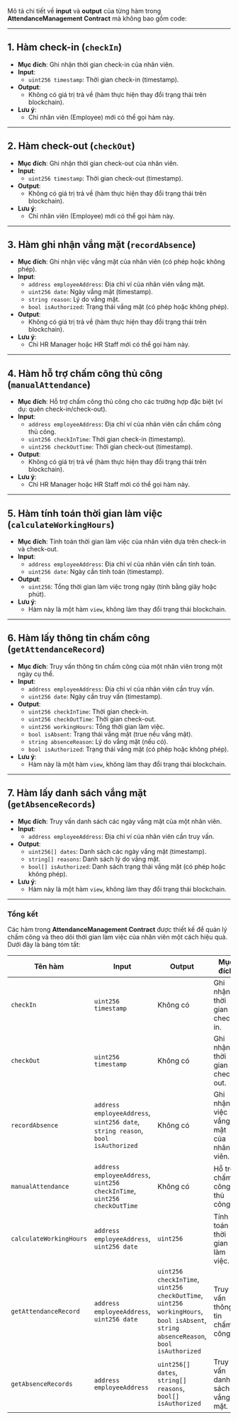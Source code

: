 Mô tả chi tiết về **input** và **output** của từng hàm trong **AttendanceManagement Contract** mà không bao gồm code:

---

## 1. **Hàm check-in (`checkIn`)**
- **Mục đích**: Ghi nhận thời gian check-in của nhân viên.
- **Input**:
  - `uint256 timestamp`: Thời gian check-in (timestamp).
- **Output**:
  - Không có giá trị trả về (hàm thực hiện thay đổi trạng thái trên blockchain).
- **Lưu ý**:
  - Chỉ nhân viên (Employee) mới có thể gọi hàm này.

---

## 2. **Hàm check-out (`checkOut`)**
- **Mục đích**: Ghi nhận thời gian check-out của nhân viên.
- **Input**:
  - `uint256 timestamp`: Thời gian check-out (timestamp).
- **Output**:
  - Không có giá trị trả về (hàm thực hiện thay đổi trạng thái trên blockchain).
- **Lưu ý**:
  - Chỉ nhân viên (Employee) mới có thể gọi hàm này.

---

## 3. **Hàm ghi nhận vắng mặt (`recordAbsence`)**
- **Mục đích**: Ghi nhận việc vắng mặt của nhân viên (có phép hoặc không phép).
- **Input**:
  - `address employeeAddress`: Địa chỉ ví của nhân viên vắng mặt.
  - `uint256 date`: Ngày vắng mặt (timestamp).
  - `string reason`: Lý do vắng mặt.
  - `bool isAuthorized`: Trạng thái vắng mặt (có phép hoặc không phép).
- **Output**:
  - Không có giá trị trả về (hàm thực hiện thay đổi trạng thái trên blockchain).
- **Lưu ý**:
  - Chỉ HR Manager hoặc HR Staff mới có thể gọi hàm này.

---

## 4. **Hàm hỗ trợ chấm công thủ công (`manualAttendance`)**
- **Mục đích**: Hỗ trợ chấm công thủ công cho các trường hợp đặc biệt (ví dụ: quên check-in/check-out).
- **Input**:
  - `address employeeAddress`: Địa chỉ ví của nhân viên cần chấm công thủ công.
  - `uint256 checkInTime`: Thời gian check-in (timestamp).
  - `uint256 checkOutTime`: Thời gian check-out (timestamp).
- **Output**:
  - Không có giá trị trả về (hàm thực hiện thay đổi trạng thái trên blockchain).
- **Lưu ý**:
  - Chỉ HR Manager hoặc HR Staff mới có thể gọi hàm này.

---

## 5. **Hàm tính toán thời gian làm việc (`calculateWorkingHours`)**
- **Mục đích**: Tính toán thời gian làm việc của nhân viên dựa trên check-in và check-out.
- **Input**:
  - `address employeeAddress`: Địa chỉ ví của nhân viên cần tính toán.
  - `uint256 date`: Ngày cần tính toán (timestamp).
- **Output**:
  - `uint256`: Tổng thời gian làm việc trong ngày (tính bằng giây hoặc phút).
- **Lưu ý**:
  - Hàm này là một hàm `view`, không làm thay đổi trạng thái blockchain.

---

## 6. **Hàm lấy thông tin chấm công (`getAttendanceRecord`)**
- **Mục đích**: Truy vấn thông tin chấm công của một nhân viên trong một ngày cụ thể.
- **Input**:
  - `address employeeAddress`: Địa chỉ ví của nhân viên cần truy vấn.
  - `uint256 date`: Ngày cần truy vấn (timestamp).
- **Output**:
  - `uint256 checkInTime`: Thời gian check-in.
  - `uint256 checkOutTime`: Thời gian check-out.
  - `uint256 workingHours`: Tổng thời gian làm việc.
  - `bool isAbsent`: Trạng thái vắng mặt (true nếu vắng mặt).
  - `string absenceReason`: Lý do vắng mặt (nếu có).
  - `bool isAuthorized`: Trạng thái vắng mặt (có phép hoặc không phép).
- **Lưu ý**:
  - Hàm này là một hàm `view`, không làm thay đổi trạng thái blockchain.

---

## 7. **Hàm lấy danh sách vắng mặt (`getAbsenceRecords`)**
- **Mục đích**: Truy vấn danh sách các ngày vắng mặt của một nhân viên.
- **Input**:
  - `address employeeAddress`: Địa chỉ ví của nhân viên cần truy vấn.
- **Output**:
  - `uint256[] dates`: Danh sách các ngày vắng mặt (timestamp).
  - `string[] reasons`: Danh sách lý do vắng mặt.
  - `bool[] isAuthorized`: Danh sách trạng thái vắng mặt (có phép hoặc không phép).
- **Lưu ý**:
  - Hàm này là một hàm `view`, không làm thay đổi trạng thái blockchain.

---

### Tổng kết
Các hàm trong **AttendanceManagement Contract** được thiết kế để quản lý chấm công và theo dõi thời gian làm việc của nhân viên một cách hiệu quả. Dưới đây là bảng tóm tắt:

| Tên hàm                  | Input                                                                 | Output                     | Mục đích                                   |
|--------------------------|-----------------------------------------------------------------------|----------------------------|--------------------------------------------|
| `checkIn`                | `uint256 timestamp`                                                  | Không có                   | Ghi nhận thời gian check-in.               |
| `checkOut`               | `uint256 timestamp`                                                  | Không có                   | Ghi nhận thời gian check-out.              |
| `recordAbsence`          | `address employeeAddress`, `uint256 date`, `string reason`, `bool isAuthorized` | Không có                   | Ghi nhận việc vắng mặt của nhân viên.      |
| `manualAttendance`       | `address employeeAddress`, `uint256 checkInTime`, `uint256 checkOutTime` | Không có                   | Hỗ trợ chấm công thủ công.                 |
| `calculateWorkingHours`  | `address employeeAddress`, `uint256 date`                            | `uint256`                  | Tính toán thời gian làm việc.              |
| `getAttendanceRecord`    | `address employeeAddress`, `uint256 date`                            | `uint256 checkInTime`, `uint256 checkOutTime`, `uint256 workingHours`, `bool isAbsent`, `string absenceReason`, `bool isAuthorized` | Truy vấn thông tin chấm công.              |
| `getAbsenceRecords`      | `address employeeAddress`                                            | `uint256[] dates`, `string[] reasons`, `bool[] isAuthorized` | Truy vấn danh sách vắng mặt.               |
